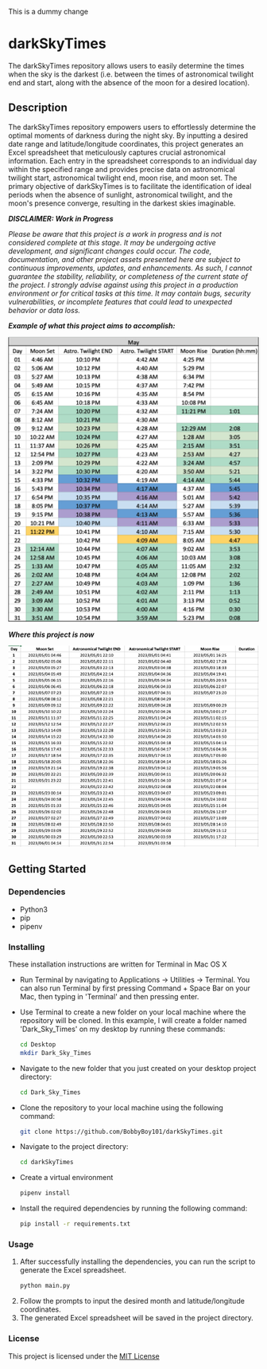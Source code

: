 This is a dummy change

# darkSkyTimes

The darkSkyTimes repository allows users to easily determine the times when the sky is the darkest (i.e. between the times of astronomical twilight end and start, along with the absence of the moon for a desired location).

## Description

The darkSkyTimes repository empowers users to effortlessly determine the optimal moments of darkness during the night sky. By inputting a desired date range and latitude/longitude coordinates, this project generates an Excel spreadsheet that meticulously captures crucial astronomical information. Each entry in the spreadsheet corresponds to an individual day within the specified range and provides precise data on astronomical twilight start, astronomical twilight end, moon rise, and moon set. The primary objective of darkSkyTimes is to facilitate the identification of ideal periods when the absence of sunlight, astronomical twilight, and the moon's presence converge, resulting in the darkest skies imaginable.

***DISCLAIMER: Work in Progress*** 

*Please be aware that this project is a work in progress and is not considered complete at this stage. It may be undergoing active development, and significant changes could occur. The code, documentation, and other project assets presented here are subject to continuous improvements, updates, and enhancements. As such, I cannot guarantee the stability, reliability, or completeness of the current state of the project. I strongly advise against using this project in a production environment or for critical tasks at this time. It may contain bugs, security vulnerabilities, or incomplete features that could lead to unexpected behavior or data loss.*

***Example of what this project aims to accomplish:***

![End goal of darkSkyTimes](End_goal.jpg)

***Where this project is now***

![Current darkSkyTimes](Current_May.jpg)

## Getting Started
### Dependencies
* Python3
* pip
* pipenv

### Installing
These installation instructions are written for Terminal in Mac OS X

* Run Terminal by navigating to Applications -> Utilities -> Terminal. You can also run Terminal by first pressing Command + Space Bar on your Mac, then typing in 'Terminal' and then pressing enter. 

* Use Terminal to create a new folder on your local machine where the repository will be cloned. In this example, I will create a folder named 'Dark_Sky_Times' on my desktop by running these commands:
   ```bash
   cd Desktop
   mkdir Dark_Sky_Times

* Navigate to the new folder that you just created on your desktop project directory:
   ```bash
   cd Dark_Sky_Times
   
* Clone the repository to your local machine using the following command:
   ```bash
   git clone https://github.com/BobbyBoy101/darkSkyTimes.git

* Navigate to the project directory:
   ```bash
   cd darkSkyTimes
   
* Create a virtual environment
   ```bash
   pipenv install

* Install the required dependencies by running the following command:
   ```bash
   pip install -r requirements.txt
   
### Usage

1. After successfully installing the dependencies, you can run the script to generate the Excel spreadsheet.
   ```bash
   python main.py
2. Follow the prompts to input the desired month and latitude/longitude coordinates.
3. The generated Excel spreadsheet will be saved in the project directory.

### License
This project is licensed under the [MIT License](LICENSE)


